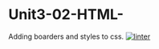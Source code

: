 # Unit3-02-HTML-
Adding boarders and styles to css.
[![linter](https://github.com/helena-rocha/Unit3-02-HTML-/workflows/linter/badge.svg)](https://github.com/marketplace/actions/super-linter)

